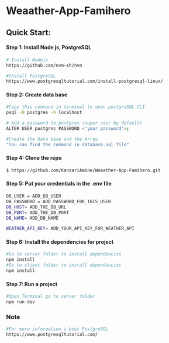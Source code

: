 # Weaather-App-Famihero

## Quick Start:

#### Step 1: Install Node js, PostgreSQL

```sh
# Install Nodejs 
https://github.com/nvm-sh/nvm

#Install PostgreSQL
https://www.postgresqltutorial.com/install-postgresql-linux/
```

#### Step 2: Create data base 
```bash
#Copy this command in terminal to open postgreSQL CLI
psql -U postgres -h localhost 

# Add a password to postgres (super user by default)
ALTER USER postgres PASSWORD <'your password'>;

#Create the Data base and the Array 
"You can find the command in database.sql file"

```

#### Step 4: Clone the repo
```bash
$ https://github.com/KanzariAmine/Weaather-App-Famihero.git
```


#### Step 5: Put your credentials in the .env file
```sh
DB_USER = ADD_DB_USER
DB_PASSWORD = ADD_PASSWORD_FOR_THIS_USER
DB_HOST= ADD_THE_DB_URL
DB_PORT= ADD_THE_DB_PORT
DB_NAME= ADD_DB_NAME

WEATHER_API_KEY= ADD_YOUR_API_KEY_FOR_WEATHER_API

```
#### Step 6:  Install the dependencies for project
```bash
#Go to server folder to install dependencies
npm install 
#Go to client folder to install dependencies
npm install 
```

#### Step 7: Run a project
```bash
#Open Terminal go to server folder 
npm run dev
```
### Note
```bash
#For more information a bout PostgreSQL
https://www.postgresqltutorial.com/
```
